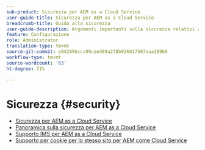 ```yaml
---
sub-product: Sicurezza per AEM as a Cloud Service
user-guide-title: Sicurezza per AEM as a Cloud Service
breadcrumb-title: Guida alla sicurezza
user-guide-description: Argomenti importanti sulla sicurezza relativi a Experience Manager as a Cloud Service.
feature: Configurazione
role: Administrator
translation-type: tm+mt
source-git-commit: e94289bccc09ceed89a2f8b926817507eaa19968
workflow-type: tm+mt
source-wordcount: '63'
ht-degree: 71%

---
```



# Sicurezza {#security}

+ [Sicurezza per AEM as a Cloud Service](/help/security/home.md)
+ [Panoramica sulla sicurezza per AEM as a Cloud Service](/help/security/cloud-service-security-overview.md)
+ [Supporto IMS per AEM as a Cloud Service](ims-support.md)
+ [Supporto per cookie per lo stesso sito per AEM come Cloud Service](/help/security/same-site-cookie-support.md)

